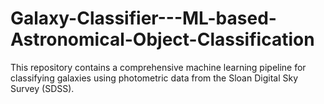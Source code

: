 # Galaxy-Classifier---ML-based-Astronomical-Object-Classification
This repository contains a comprehensive machine learning pipeline for classifying galaxies using photometric data from the Sloan Digital Sky Survey (SDSS). 
